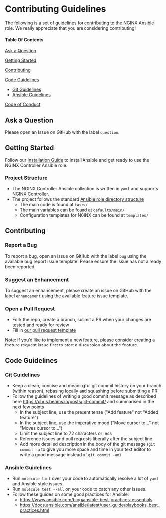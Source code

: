 # Contributing Guidelines

The following is a set of guidelines for contributing to the NGINX Ansible role. We really appreciate that you are considering contributing!

#### Table Of Contents

[Ask a Question](#ask-a-question)

[Getting Started](#getting-started)

[Contributing](#contributing)

[Code Guidelines](#code-guidelines)
*   [Git Guidelines](#git-guidelines)
*   [Ansible Guidelines](#ansible-guidelines)

[Code of Conduct](https://github.com/nginxinc/ansible-role-nginx-controller-agent/blob/master/CODE_OF_CONDUCT.md)

## Ask a Question

Please open an Issue on GitHub with the label `question`.

## Getting Started

Follow our [Installation Guide](https://github.com/nginxinc/ansible-role-nginx-controller-agent/blob/master/README.md#Installation) to install Ansible and get ready to use the NGINX Controller Ansible role.

### Project Structure

*   The NGINX Controller Ansible collection is written in `yaml` and supports NGINX Controller.
*   The project follows the standard [Ansible role directory structure](https://docs.ansible.com/ansible/latest/user_guide/playbooks_reuse_roles.html)
    *   The main code is found at `tasks/`
    *   The main variables can be found at `defaults/main/`
    *   Configuration templates for NGINX can be found at `templates/`

## Contributing

### Report a Bug

To report a bug, open an issue on GitHub with the label `bug` using the available bug report issue template. Please ensure the issue has not already been reported.

### Suggest an Enhancement

To suggest an enhancement, please create an issue on GitHub with the label `enhancement` using the available feature issue template.

### Open a Pull Request

*   Fork the repo, create a branch, submit a PR when your changes are tested and ready for review
*   Fill in [our pull request template](https://github.com/nginxinc/ansible-role-nginx-controller-agent/blob/master/.github/pull_request_template.md)

Note: if you’d like to implement a new feature, please consider creating a feature request issue first to start a discussion about the feature.

## Code Guidelines

### Git Guidelines

*   Keep a clean, concise and meaningful git commit history on your branch (within reason), rebasing locally and squashing before submitting a PR
*   Follow the guidelines of writing a good commit message as described here <https://chris.beams.io/posts/git-commit/> and summarised in the next few points
    *   In the subject line, use the present tense ("Add feature" not "Added feature")
    *   In the subject line, use the imperative mood ("Move cursor to..." not "Moves cursor to...")
    *   Limit the subject line to 72 characters or less
    *   Reference issues and pull requests liberally after the subject line
    *   Add more detailed description in the body of the git message (`git commit -a` to give you more space and time in your text editor to write a good message instead of `git commit -am`)

### Ansible Guidelines

*   Run `molecule lint` over your code to automatically resolve a lot of `yaml` and Ansible style issues.
*   Run `molecule test --all` on your code to catch any other issues.
*   Follow these guides on some good practices for Ansible:
    *   <https://www.ansible.com/blog/ansible-best-practices-essentials>
    *   <https://docs.ansible.com/ansible/latest/user_guide/playbooks_best_practices.html>
